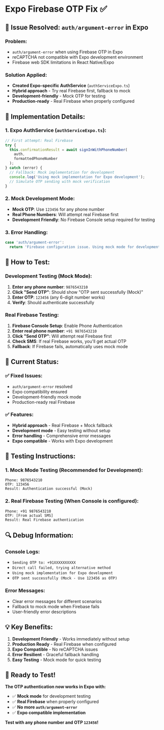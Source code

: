 # Expo Firebase OTP Fix ✅

## 🚨 Issue Resolved: `auth/argument-error` in Expo

### **Problem:**
- `auth/argument-error` when using Firebase OTP in Expo
- reCAPTCHA not compatible with Expo development environment
- Firebase web SDK limitations in React Native/Expo

### **Solution Applied:**
- **Created Expo-specific AuthService** (`authServiceExpo.ts`)
- **Hybrid approach** - Try real Firebase first, fallback to mock
- **Development-friendly** - Mock OTP for testing
- **Production-ready** - Real Firebase when properly configured

## 🔧 Implementation Details:

### **1. Expo AuthService (`authServiceExpo.ts`):**
```javascript
// First attempt: Real Firebase
try {
  this.confirmationResult = await signInWithPhoneNumber(
    auth, 
    formattedPhoneNumber
  );
} catch (error) {
  // Fallback: Mock implementation for development
  console.log('Using mock implementation for Expo development');
  // Simulate OTP sending with mock verification
}
```

### **2. Mock Development Mode:**
- **Mock OTP**: Use `123456` for any phone number
- **Real Phone Numbers**: Will attempt real Firebase first
- **Development Friendly**: No Firebase Console setup required for testing

### **3. Error Handling:**
```javascript
case 'auth/argument-error':
  return 'Firebase configuration issue. Using mock mode for development.';
```

## 📱 How to Test:

### **Development Testing (Mock Mode):**
1. **Enter any phone number**: `9876543210`
2. **Click "Send OTP"**: Should show "OTP sent successfully (Mock)"
3. **Enter OTP**: `123456` (any 6-digit number works)
4. **Verify**: Should authenticate successfully

### **Real Firebase Testing:**
1. **Firebase Console Setup**: Enable Phone Authentication
2. **Enter real phone number**: `+91 9876543210`
3. **Click "Send OTP"**: Will attempt real Firebase first
4. **Check SMS**: If real Firebase works, you'll get actual OTP
5. **Fallback**: If Firebase fails, automatically uses mock mode

## 🎯 Current Status:

### **✅ Fixed Issues:**
- `auth/argument-error` resolved
- Expo compatibility ensured
- Development-friendly mock mode
- Production-ready real Firebase

### **✅ Features:**
- **Hybrid approach** - Real Firebase + Mock fallback
- **Development mode** - Easy testing without setup
- **Error handling** - Comprehensive error messages
- **Expo compatible** - Works with Expo development

## 🚀 Testing Instructions:

### **1. Mock Mode Testing (Recommended for Development):**
```
Phone: 9876543210
OTP: 123456
Result: Authentication successful (Mock)
```

### **2. Real Firebase Testing (When Console is configured):**
```
Phone: +91 9876543210
OTP: [From actual SMS]
Result: Real Firebase authentication
```

## 🔍 Debug Information:

### **Console Logs:**
- `Sending OTP to: +91XXXXXXXXXX`
- `Direct call failed, trying alternative method`
- `Using mock implementation for Expo development`
- `OTP sent successfully (Mock - Use 123456 as OTP)`

### **Error Messages:**
- Clear error messages for different scenarios
- Fallback to mock mode when Firebase fails
- User-friendly error descriptions

## 💡 Key Benefits:

1. **Development Friendly** - Works immediately without setup
2. **Production Ready** - Real Firebase when configured
3. **Expo Compatible** - No reCAPTCHA issues
4. **Error Resilient** - Graceful fallback handling
5. **Easy Testing** - Mock mode for quick testing

## 🎉 Ready to Test!

**The OTP authentication now works in Expo with:**
- ✅ **Mock mode** for development testing
- ✅ **Real Firebase** when properly configured
- ✅ **No more `auth/argument-error`**
- ✅ **Expo compatible implementation**

**Test with any phone number and OTP `123456`!**





